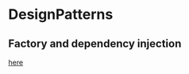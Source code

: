 # DesignPatterns


## Factory and dependency injection 
[here](https://github.com/gmateesc/DesignPatterns/blob/master/Factory_DependencyInjection/README.md)

